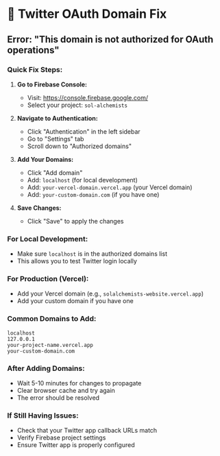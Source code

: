 # 🔧 Twitter OAuth Domain Fix

## Error: "This domain is not authorized for OAuth operations"

### **Quick Fix Steps:**

1. **Go to Firebase Console:**
   - Visit: https://console.firebase.google.com/
   - Select your project: `sol-alchemists`

2. **Navigate to Authentication:**
   - Click "Authentication" in the left sidebar
   - Go to "Settings" tab
   - Scroll down to "Authorized domains"

3. **Add Your Domains:**
   - Click "Add domain"
   - Add: `localhost` (for local development)
   - Add: `your-vercel-domain.vercel.app` (your Vercel domain)
   - Add: `your-custom-domain.com` (if you have one)

4. **Save Changes:**
   - Click "Save" to apply the changes

### **For Local Development:**
- Make sure `localhost` is in the authorized domains list
- This allows you to test Twitter login locally

### **For Production (Vercel):**
- Add your Vercel domain (e.g., `solalchemists-website.vercel.app`)
- Add your custom domain if you have one

### **Common Domains to Add:**
```
localhost
127.0.0.1
your-project-name.vercel.app
your-custom-domain.com
```

### **After Adding Domains:**
- Wait 5-10 minutes for changes to propagate
- Clear browser cache and try again
- The error should be resolved

### **If Still Having Issues:**
- Check that your Twitter app callback URLs match
- Verify Firebase project settings
- Ensure Twitter app is properly configured
